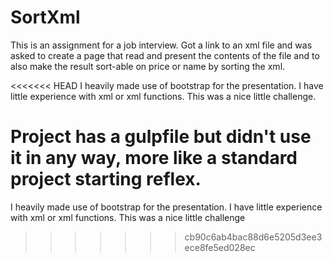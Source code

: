 # SortXml
This is an assignment for a job interview. Got a link to an xml file and was asked to create a page that read and present the contents of the file and to also make the result sort-able on price or name by sorting the xml.

<<<<<<< HEAD
​I heavily made use of bootstrap for the presentation. I have little experience with xml or xml functions. This was a nice little challenge​.

Project has a gulpfile but didn't use it in any way, more like a standard project starting reflex.
=======
​I heavily made use of bootstrap for the presentation. I have little experience with xml or xml functions. This was a nice little challenge​
>>>>>>> cb90c6ab4bac88d6e5205d3ee3ece8fe5ed028ec

